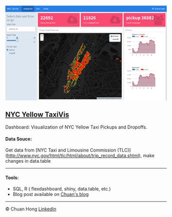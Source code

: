 ![](figure/YellowTaxiVis.png)

## [NYC Yellow TaxiVis](http://52.43.76.15:3838/taxiVis/nyc_taxiVis.Rmd)

Dashboard: Visualization of NYC Yellow Taxi Pickups and Dropoffs.

#### Data Souce:

Get data from [NYC Taxi and Limousine Commission (TLC)] (http://www.nyc.gov/html/tlc/html/about/trip_record_data.shtml), make changes in data.table

***

#### Tools: 

* SQL, R ( flexdashboard, shiny, data.table, etc.)
* Blog post available on [Chuan's blog](https://iamchuan.com/2017/03/22/dashboard-nyc-yellow-taxi-trips/)

***

&copy; Chuan Hong [LinkedIn](https://www.linkedin.com/in/iamchuan/) 


